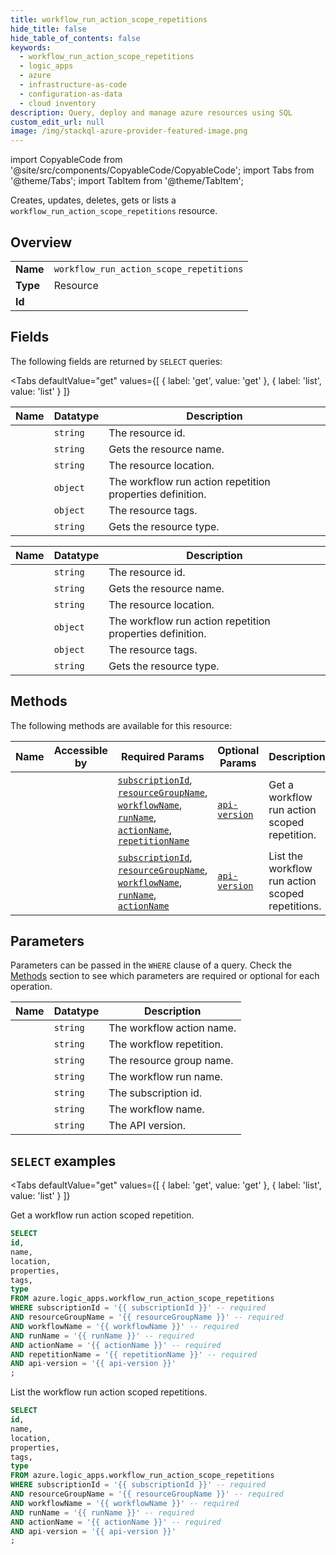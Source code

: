 ```yaml
--- 
title: workflow_run_action_scope_repetitions
hide_title: false
hide_table_of_contents: false
keywords:
  - workflow_run_action_scope_repetitions
  - logic_apps
  - azure
  - infrastructure-as-code
  - configuration-as-data
  - cloud inventory
description: Query, deploy and manage azure resources using SQL
custom_edit_url: null
image: /img/stackql-azure-provider-featured-image.png
---
```


import CopyableCode from '@site/src/components/CopyableCode/CopyableCode';
import Tabs from '@theme/Tabs';
import TabItem from '@theme/TabItem';

Creates, updates, deletes, gets or lists a <code>workflow_run_action_scope_repetitions</code> resource.

## Overview
<table><tbody>
<tr><td><b>Name</b></td><td><code>workflow_run_action_scope_repetitions</code></td></tr>
<tr><td><b>Type</b></td><td>Resource</td></tr>
<tr><td><b>Id</b></td><td><CopyableCode code="azure.logic_apps.workflow_run_action_scope_repetitions" /></td></tr>
</tbody></table>

## Fields

The following fields are returned by `SELECT` queries:

<Tabs
    defaultValue="get"
    values={[
        { label: 'get', value: 'get' },
        { label: 'list', value: 'list' }
    ]}
>
<TabItem value="get">

<table>
<thead>
    <tr>
    <th>Name</th>
    <th>Datatype</th>
    <th>Description</th>
    </tr>
</thead>
<tbody>
<tr>
    <td><CopyableCode code="id" /></td>
    <td><code>string</code></td>
    <td>The resource id.</td>
</tr>
<tr>
    <td><CopyableCode code="name" /></td>
    <td><code>string</code></td>
    <td>Gets the resource name.</td>
</tr>
<tr>
    <td><CopyableCode code="location" /></td>
    <td><code>string</code></td>
    <td>The resource location.</td>
</tr>
<tr>
    <td><CopyableCode code="properties" /></td>
    <td><code>object</code></td>
    <td>The workflow run action repetition properties definition.</td>
</tr>
<tr>
    <td><CopyableCode code="tags" /></td>
    <td><code>object</code></td>
    <td>The resource tags.</td>
</tr>
<tr>
    <td><CopyableCode code="type" /></td>
    <td><code>string</code></td>
    <td>Gets the resource type.</td>
</tr>
</tbody>
</table>
</TabItem>
<TabItem value="list">

<table>
<thead>
    <tr>
    <th>Name</th>
    <th>Datatype</th>
    <th>Description</th>
    </tr>
</thead>
<tbody>
<tr>
    <td><CopyableCode code="id" /></td>
    <td><code>string</code></td>
    <td>The resource id.</td>
</tr>
<tr>
    <td><CopyableCode code="name" /></td>
    <td><code>string</code></td>
    <td>Gets the resource name.</td>
</tr>
<tr>
    <td><CopyableCode code="location" /></td>
    <td><code>string</code></td>
    <td>The resource location.</td>
</tr>
<tr>
    <td><CopyableCode code="properties" /></td>
    <td><code>object</code></td>
    <td>The workflow run action repetition properties definition.</td>
</tr>
<tr>
    <td><CopyableCode code="tags" /></td>
    <td><code>object</code></td>
    <td>The resource tags.</td>
</tr>
<tr>
    <td><CopyableCode code="type" /></td>
    <td><code>string</code></td>
    <td>Gets the resource type.</td>
</tr>
</tbody>
</table>
</TabItem>
</Tabs>

## Methods

The following methods are available for this resource:

<table>
<thead>
    <tr>
    <th>Name</th>
    <th>Accessible by</th>
    <th>Required Params</th>
    <th>Optional Params</th>
    <th>Description</th>
    </tr>
</thead>
<tbody>
<tr>
    <td><a href="#get"><CopyableCode code="get" /></a></td>
    <td><CopyableCode code="select" /></td>
    <td><a href="#parameter-subscriptionId"><code>subscriptionId</code></a>, <a href="#parameter-resourceGroupName"><code>resourceGroupName</code></a>, <a href="#parameter-workflowName"><code>workflowName</code></a>, <a href="#parameter-runName"><code>runName</code></a>, <a href="#parameter-actionName"><code>actionName</code></a>, <a href="#parameter-repetitionName"><code>repetitionName</code></a></td>
    <td><a href="#parameter-api-version"><code>api-version</code></a></td>
    <td>Get a workflow run action scoped repetition.</td>
</tr>
<tr>
    <td><a href="#list"><CopyableCode code="list" /></a></td>
    <td><CopyableCode code="select" /></td>
    <td><a href="#parameter-subscriptionId"><code>subscriptionId</code></a>, <a href="#parameter-resourceGroupName"><code>resourceGroupName</code></a>, <a href="#parameter-workflowName"><code>workflowName</code></a>, <a href="#parameter-runName"><code>runName</code></a>, <a href="#parameter-actionName"><code>actionName</code></a></td>
    <td><a href="#parameter-api-version"><code>api-version</code></a></td>
    <td>List the workflow run action scoped repetitions.</td>
</tr>
</tbody>
</table>

## Parameters

Parameters can be passed in the `WHERE` clause of a query. Check the [Methods](#methods) section to see which parameters are required or optional for each operation.

<table>
<thead>
    <tr>
    <th>Name</th>
    <th>Datatype</th>
    <th>Description</th>
    </tr>
</thead>
<tbody>
<tr id="parameter-actionName">
    <td><CopyableCode code="actionName" /></td>
    <td><code>string</code></td>
    <td>The workflow action name.</td>
</tr>
<tr id="parameter-repetitionName">
    <td><CopyableCode code="repetitionName" /></td>
    <td><code>string</code></td>
    <td>The workflow repetition.</td>
</tr>
<tr id="parameter-resourceGroupName">
    <td><CopyableCode code="resourceGroupName" /></td>
    <td><code>string</code></td>
    <td>The resource group name.</td>
</tr>
<tr id="parameter-runName">
    <td><CopyableCode code="runName" /></td>
    <td><code>string</code></td>
    <td>The workflow run name.</td>
</tr>
<tr id="parameter-subscriptionId">
    <td><CopyableCode code="subscriptionId" /></td>
    <td><code>string</code></td>
    <td>The subscription id.</td>
</tr>
<tr id="parameter-workflowName">
    <td><CopyableCode code="workflowName" /></td>
    <td><code>string</code></td>
    <td>The workflow name.</td>
</tr>
<tr id="parameter-api-version">
    <td><CopyableCode code="api-version" /></td>
    <td><code>string</code></td>
    <td>The API version.</td>
</tr>
</tbody>
</table>

## `SELECT` examples

<Tabs
    defaultValue="get"
    values={[
        { label: 'get', value: 'get' },
        { label: 'list', value: 'list' }
    ]}
>
<TabItem value="get">

Get a workflow run action scoped repetition.

```sql
SELECT
id,
name,
location,
properties,
tags,
type
FROM azure.logic_apps.workflow_run_action_scope_repetitions
WHERE subscriptionId = '{{ subscriptionId }}' -- required
AND resourceGroupName = '{{ resourceGroupName }}' -- required
AND workflowName = '{{ workflowName }}' -- required
AND runName = '{{ runName }}' -- required
AND actionName = '{{ actionName }}' -- required
AND repetitionName = '{{ repetitionName }}' -- required
AND api-version = '{{ api-version }}'
;
```
</TabItem>
<TabItem value="list">

List the workflow run action scoped repetitions.

```sql
SELECT
id,
name,
location,
properties,
tags,
type
FROM azure.logic_apps.workflow_run_action_scope_repetitions
WHERE subscriptionId = '{{ subscriptionId }}' -- required
AND resourceGroupName = '{{ resourceGroupName }}' -- required
AND workflowName = '{{ workflowName }}' -- required
AND runName = '{{ runName }}' -- required
AND actionName = '{{ actionName }}' -- required
AND api-version = '{{ api-version }}'
;
```
</TabItem>
</Tabs>
